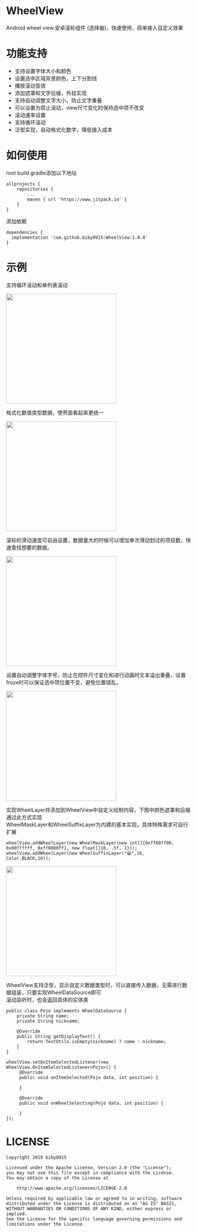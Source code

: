 # WheelView
Android wheel view.安卓滚轮组件 (选择器)，快速使用，简单接入自定义效果

# 功能支持

* 支持设置字体大小和颜色
* 设置选中区域背景颜色，上下分割线
* 播放滚动音效
* 添加遮罩和文字后缀，外挂实现
* 支持自动调整文字大小，防止文字重叠
* 可以设置为禁止滚动，view尺寸变化时保持选中项不改变
* 滚动速率设置
* 支持循环滚动
* 泛型实现，自动格式化数字，降低接入成本

# 如何使用

root build.gradle添加以下地址
```
allprojects {
    repositories {
		...
		maven { url 'https://www.jitpack.io' }
	}
}
```

添加依赖
```
dependencies {
  implementation 'com.github.biby0915:WheelView:1.0.0'
}
```

# 示例

支持循环滚动和单列表滚动  

<img src="https://github.com/biby0915/WheelView/blob/master/preview/circle.gif" width ="300"/>

格式化数值类型数据，使界面看起来更统一

<img src="https://github.com/biby0915/WheelView/blob/master/preview/format.gif" width ="300"/>

滚轮的滑动速度可自由设置，数据量大的时候可以增加单次滑动划过的项目数，快速查找想要的数据。

<img src="https://github.com/biby0915/WheelView/blob/master/preview/friction.gif" width ="300"/>

设置自动调整字体字号，防止在控件尺寸变化和进行动画时文本溢出重叠，设置froze时可以保证选中项位置不变，避免位置错乱。

<img src="https://github.com/biby0915/WheelView/blob/master/preview/resize_pin.gif" width ="300"/>

实现WheelLayer并添加到WheelView中自定义绘制内容，下图中颜色遮罩和后缀通过此方式实现  
WheelMaskLayer和WheelSuffixLayer为内建的基本实现，具体特殊需求可自行扩展

```
wheelView.addWheelLayer(new WheelMaskLayer(new int[]{0xff00ff00, 0x00ffffff, 0xff0000ff}, new float[]{0, .5f, 1}));
wheelView.addWheelLayer(new WheelSuffixLayer("😀",16, Color.BLACK,10));
```

<img src="https://github.com/biby0915/WheelView/blob/master/preview/mix.gif" width ="300"/>

WheelView支持泛型，显示自定义数据类型时，可以直接传入数据，无需进行数据组装，只要实现WheelDataSource即可  
滚动监听时，也会返回具体的实体类
```
public class Pojo implements WheelDataSource {
    private String name;
    private String nickname;

    @Override
    public String getDisplayText() {
        return TextUtils.isEmpty(nickname) ? name : nickname;
    }
}
```

```
wheelView.setOnItemSelectedListener(new WheelView.OnItemSelectedListener<Pojo>() {
     @Override
     public void onItemSelected(Pojo data, int position) {
                
     }

     @Override
     public void onWheelSelecting(Pojo data, int position) {

     }
});
```

# LICENSE

```
Copyright 2019 biby0915

Licensed under the Apache License, Version 2.0 (the "License");
you may not use this file except in compliance with the License.
You may obtain a copy of the License at

    http://www.apache.org/licenses/LICENSE-2.0

Unless required by applicable law or agreed to in writing, software
distributed under the License is distributed on an "AS IS" BASIS,
WITHOUT WARRANTIES OR CONDITIONS OF ANY KIND, either express or implied.
See the License for the specific language governing permissions and
limitations under the License.
```
